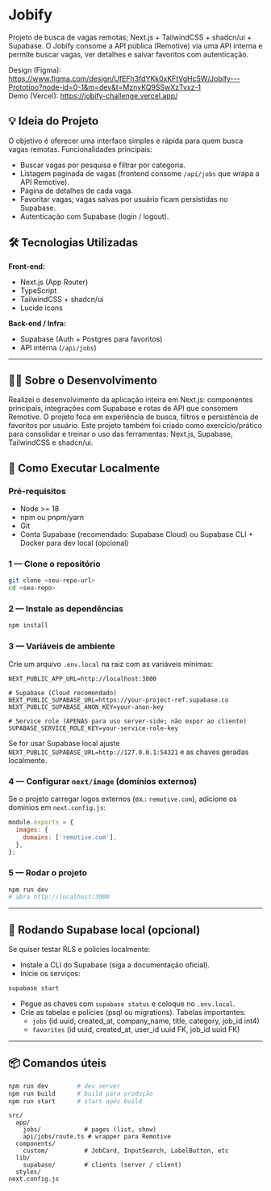 # Jobify

Projeto de busca de vagas remotas; Next.js + TailwindCSS + shadcn/ui + Supabase. O Jobify consome a API pública (Remotive) via uma API interna e permite buscar vagas, ver detalhes e salvar favoritos com autenticação.

Design (Figma): https://www.figma.com/design/UfEFh3fdYKk0xKFtVgHc5W/Jobify---Prototipo?node-id=0-1&m=dev&t=MznyKQ9SSwXzTvxz-1 <br>
Demo (Vercel): https://jobify-challenge.vercel.app/

## 💡 Ideia do Projeto

O objetivo é oferecer uma interface simples e rápida para quem busca vagas remotas. Funcionalidades principais:

- Buscar vagas por pesquisa e filtrar por categoria.
- Listagem paginada de vagas (frontend consome `/api/jobs` que wrapa a API Remotive).
- Página de detalhes de cada vaga.
- Favoritar vagas; vagas salvas por usuário ficam persistidas no Supabase.
- Autenticação com Supabase (login / logout).

## 🛠️ Tecnologias Utilizadas

**Front-end:**

- Next.js (App Router)
- TypeScript
- TailwindCSS + shadcn/ui
- Lucide icons

**Back-end / Infra:**

- Supabase (Auth + Postgres para favoritos)
- API interna (`/api/jobs`)

---

## 🧑‍💻 Sobre o Desenvolvimento

Realizei o desenvolvimento da aplicação inteira em Next.js: componentes principais, integrações com Supabase e rotas de API que consomem Remotive. O projeto foca em experiência de busca, filtros e persistência de favoritos por usuário.
Este projeto também foi criado como exercício/prático para consolidar e treinar o uso das ferramentas: Next.js, Supabase, TailwindCSS e shadcn/ui.

## 🚀 Como Executar Localmente

### Pré-requisitos

- Node >= 18
- npm ou pnpm/yarn
- Git
- Conta Supabase (recomendado: Supabase Cloud) ou Supabase CLI + Docker para dev local (opcional)

### 1 — Clone o repositório

```bash
git clone <seu-repo-url>
cd <seu-repo>
```

### 2 — Instale as dependências

```bash
npm install
```

### 3 — Variáveis de ambiente

Crie um arquivo `.env.local` na raiz com as variáveis mínimas:

```
NEXT_PUBLIC_APP_URL=http://localhost:3000

# Supabase (Cloud recomendado)
NEXT_PUBLIC_SUPABASE_URL=https://your-project-ref.supabase.co
NEXT_PUBLIC_SUPABASE_ANON_KEY=your-anon-key

# Service role (APENAS para uso server-side; não expor ao cliente)
SUPABASE_SERVICE_ROLE_KEY=your-service-role-key
```

Se for usar Supabase local ajuste `NEXT_PUBLIC_SUPABASE_URL=http://127.0.0.1:54321` e as chaves geradas localmente.

### 4 — Configurar `next/image` (domínios externos)

Se o projeto carregar logos externos (ex.: `remotive.com`), adicione os domínios em `next.config.js`:

```js
module.exports = {
  images: {
    domains: ['remotive.com'],
  },
};
```

### 5 — Rodar o projeto

```bash
npm run dev
# abra http://localhost:3000
```

---

## 🔧 Rodando Supabase local (opcional)

Se quiser testar RLS e policies localmente:

- Instale a CLI do Supabase (siga a documentação oficial).
- Inicie os serviços:

```bash
supabase start
```

- Pegue as chaves com `supabase status` e coloque no `.env.local`.
- Crie as tabelas e policies (psql ou migrations). Tabelas importantes:
  - `jobs` (id uuid, created_at, company_name, title, category, job_id int4)
  - `favorites` (id uuid, created_at, user_id uuid FK, job_id uuid FK)

---

## 📦 Comandos úteis

```bash
npm run dev        # dev server
npm run build      # build para produção
npm run start      # start após build
```

```
src/
  app/
    jobs/            # pages (list, show)
    api/jobs/route.ts # wrapper para Remotive
  components/
    custom/          # JobCard, InputSearch, LabelButton, etc
  lib/
    supabase/        # clients (server / client)
  styles/
next.config.js
```
